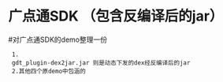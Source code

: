 # 广点通SDK （包含反编译后的jar）

#对广点通SDK的demo整理一份


     1.
     gdt_plugin-dex2jar.jar 则是动态下发的dex经反编译后的jar
     2.其他四个原demo中包涵的

